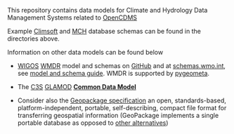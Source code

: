 This repository contains data models for Climate and Hydrology Data Management Systems related to [OpenCDMS](http://opencdms.org)

Example [Climsoft](https://github.com/opencdms/datamodel/tree/master/climsoft/v4) and [MCH](https://github.com/opencdms/datamodel/tree/master/mch) database schemas can be found in the directories above.

Information on other data models can be found below
- <span title="WMO Integrated Global Observing System">[WIGOS](https://www.wmo.int/pages/prog/www/wigos/index_en.html)</span>
  <span title="WIGOS metadata representation">[WMDR]()</span>
  model and schemas on [GitHub](https://github.com/wmo-im/wmdr)
  and at [schemas.wmo.int](https://schemas.wmo.int/wmdr/),
  see [model and schema guide](http://www.wmo.int/schemas/wmdr/1.0RC6/documentation/WMDR_ModelAndSchemaGuide.pdf).
  WMDR is supported by [pygeometa](https://geopython.github.io/pygeometa/).

- The <span title="Copernicus Climate Change Service">[C3S](https://climate.copernicus.eu/)</span>
  <span title="Global Land and Marine Observations Database">[GLAMOD](https://climate.copernicus.eu/global-land-and-marine-observations-database-0)</span>
  **[Common Data Model](https://github.com/glamod/common_data_model)**

- Consider also the [Geopackage specification](http://www.geopackage.org/spec121/index.html) an open, standards-based, platform-independent, portable, self-describing, compact file format for transferring geospatial information (GeoPackage implements a single portable database as opposed to [other alternatives](http://switchfromshapefile.org/))
